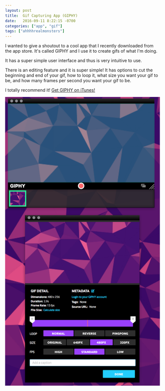 ```yaml
---
layout: post
title:  Gif Capturing App (GIPHY)
date:   2016-09-11 8:22:15 -0700
categories: ["app", "gif"]
tags: ["ahhhhrealmonsters"]
---
```


I wanted to give a shoutout to a cool app that I recently downloaded from the app store. It's called GIPHY and I use it to create gifs of what I'm doing.

It has a super simple user interface and thus is very intuitive to use.

There is an editing feature and it is super simple! It has options to cut the beginning and end of your gif, how to loop it, what size you want your gif to be, and how many frames per second you want your gif to be.

I totally recommend it! [Get GIPHY on iTunes!](https://itunes.apple.com/us/app/giphy-capture.-the-gif-maker/id668208984?mt=12 "GIPHY")

![alt text](https://raw.githubusercontent.com/seimith/seimith.github.io/master/_assets/2016-09-11-assets/img2.png "GIPHY app")
